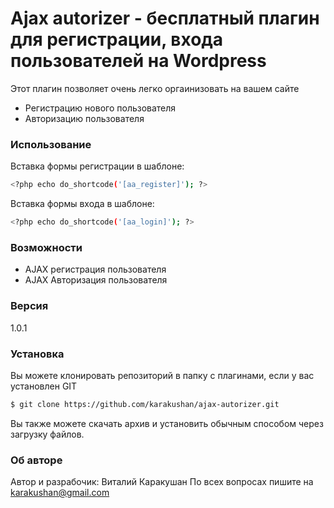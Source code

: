 # Ajax autorizer - бесплатный плагин для регистрации, входа пользователей на Wordpress

Этот плагин позволяет очень легко оргаинизовать на вашем сайте

  - Регистрацию нового пользователя
  - Авторизацию пользователя

### Использование

 Вставка формы регистрации в шаблоне:
```sh
<?php echo do_shortcode('[aa_register]'); ?>
```
 Вставка формы входа в шаблоне:
```sh
<?php echo do_shortcode('[aa_login]'); ?>
```
### Возможности
* AJAX регистрация пользователя
* AJAX Авторизация пользователя



### Версия
1.0.1

### Установка

Вы можете клонировать репозиторий в папку с плагинами, если у вас установлен GIT

```sh
$ git clone https://github.com/karakushan/ajax-autorizer.git
```
Вы также можете скачать архив и установить обычным способом через загрузку файлов.

### Об авторе

Автор и разрабочик: Виталий Каракушан
По всех вопросах пишите на karakushan@gmail.com

